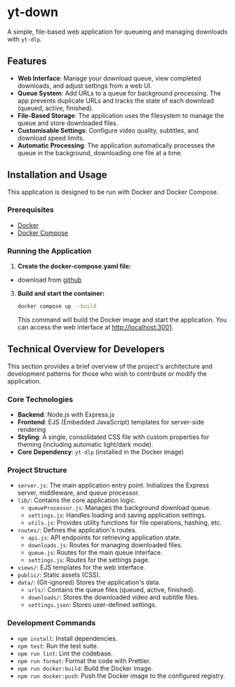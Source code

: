 # yt-down

A simple, file-based web application for queueing and managing downloads with `yt-dlp`.

## Features

- **Web Interface**: Manage your download queue, view completed downloads, and adjust settings from a web UI.
- **Queue System**: Add URLs to a queue for background processing. The app prevents duplicate URLs and tracks the state of each download (queued, active, finished).
- **File-Based Storage**: The application uses the filesystem to manage the queue and store downloaded files.
- **Customisable Settings**: Configure video quality, subtitles, and download speed limits.
- **Automatic Processing**: The application automatically processes the queue in the background, downloading one file at a time.

## Installation and Usage

This application is designed to be run with Docker and Docker Compose.

### Prerequisites

- [Docker](https://docs.docker.com/get-docker/)
- [Docker Compose](https://docs.docker.com/compose/install/)

### Running the Application

1.  **Create the docker-compose.yaml file:**

- download from [github](https://github.com/IanKulin/yt-down/blob/main/docker-compose.yaml)

3.  **Build and start the container:**

    ```bash
    docker compose up --build
    ```

    This command will build the Docker image and start the application. You can access the web interface at [http://localhost:3001](http://localhost:3001).

## Technical Overview for Developers

This section provides a brief overview of the project's architecture and development patterns for those who wish to contribute or modify the application.

### Core Technologies

- **Backend**: Node.js with Express.js
- **Frontend**: EJS (Embedded JavaScript) templates for server-side rendering
- **Styling**: A single, consolidated CSS file with custom properties for theming (including automatic light/dark mode).
- **Core Dependency**: `yt-dlp` (installed in the Docker image)

### Project Structure

- `server.js`: The main application entry point. Initializes the Express server, middleware, and queue processor.
- `lib/`: Contains the core application logic.
  - `queueProcessor.js`: Manages the background download queue.
  - `settings.js`: Handles loading and saving application settings.
  - `utils.js`: Provides utility functions for file operations, hashing, etc.
- `routes/`: Defines the application's routes.
  - `api.js`: API endpoints for retrieving application state.
  - `downloads.js`: Routes for managing downloaded files.
  - `queue.js`: Routes for the main queue interface.
  - `settings.js`: Routes for the settings page.
- `views/`: EJS templates for the web interface.
- `public/`: Static assets (CSS).
- `data/`: (Git-ignored) Stores the application's data.
  - `urls/`: Contains the queue files (queued, active, finished).
  - `downloads/`: Stores the downloaded video and subtitle files.
  - `settings.json`: Stores user-defined settings.

### Development Commands

- `npm install`: Install dependencies.
- `npm test`: Run the test suite.
- `npm run lint`: Lint the codebase.
- `npm run format`: Format the code with Prettier.
- `npm run docker:build`: Build the Docker image.
- `npm run docker:push`: Push the Docker image to the configured registry.
